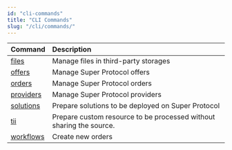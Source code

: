 ```yaml
---
id: "cli-commands"
title: "CLI Commands"
slug: "/cli/commands/"
---
```


|**Command**|**Description**|
| :- | :- |
|[files](/testnet/cli/commands/files)|Manage files in third-party storages|
|[offers](/testnet/cli/commands/offers)|Manage Super Protocol offers|
|[orders](/testnet/cli/commands/orders)|Manage Super Protocol orders|
|[providers](/testnet/cli/commands/providers)|Manage Super Protocol providers|
|[solutions](/testnet/cli/commands/solutions)|Prepare solutions to be deployed on Super Protocol|
|[tii](/testnet/cli/commands/tii)|Prepare custom resource to be processed without sharing the source.|
|[workflows](/testnet/cli/commands/workflows)|Create new orders|
